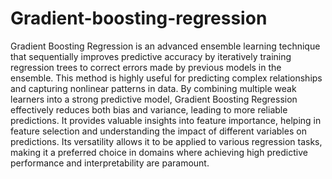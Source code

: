 # Gradient-boosting-regression
Gradient Boosting Regression is an advanced ensemble learning technique that sequentially improves predictive accuracy by iteratively training regression trees to correct errors made by previous models in the ensemble. This method is highly useful for predicting complex relationships and capturing nonlinear patterns in data. By combining multiple weak learners into a strong predictive model, Gradient Boosting Regression effectively reduces both bias and variance, leading to more reliable predictions. It provides valuable insights into feature importance, helping in feature selection and understanding the impact of different variables on predictions. Its versatility allows it to be applied to various regression tasks, making it a preferred choice in domains where achieving high predictive performance and interpretability are paramount.
